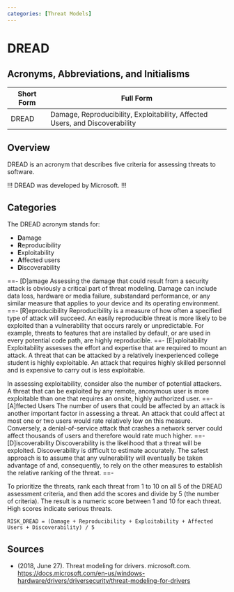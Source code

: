 ```yaml
---
categories: [Threat Models]
---
```


# DREAD

## Acronyms, Abbreviations, and Initialisms

| Short Form | Full Form |
| - | - |
| DREAD | Damage, Reproducibility, Exploitability, Affected Users, and Discoverability |

## Overview

DREAD is an acronym that describes five criteria for assessing threats to software.

!!!
DREAD was developed by Microsoft.
!!!

## Categories

The DREAD acronym stands for:

- **D**amage
- **R**eproducibility
- **E**xploitability
- **A**ffected users
- **D**iscoverability

==- [D]amage
Assessing the damage that could result from a security attack is obviously a critical part of threat modeling. Damage can include data loss, hardware or media failure, substandard performance, or any similar measure that applies to your device and its operating environment.
==- [R]eproducibility
Reproducibility is a measure of how often a specified type of attack will succeed. An easily reproducible threat is more likely to be exploited than a vulnerability that occurs rarely or unpredictable. For example, threats to features that are installed by default, or are used in every potential code path, are highly reproducible.
==- [E]xploitability
Exploitability assesses the effort and expertise that are required to mount an attack. A threat that can be attacked by a relatively inexperienced college student is highly exploitable. An attack that requires highly skilled personnel and is expensive to carry out is less exploitable.

In assessing exploitability, consider also the number of potential attackers. A threat that can be exploited by any remote, anonymous user is more exploitable than one that requires an onsite, highly authorized user.
==- [A]ffected Users
The number of users that could be affected by an attack is another important factor in assessing a threat. An attack that could affect at most one or two users would rate relatively low on this measure. Conversely, a denial-of-service attack that crashes a network server could affect thousands of users and therefore would rate much higher.
==- [D]iscoverability
Discoverability is the likelihood that a threat will be exploited. Discoverability is difficult to estimate accurately. The safest approach is to assume that any vulnerability will eventually be taken advantage of and, consequently, to rely on the other measures to establish the relative ranking of the threat.
==-

To prioritize the threats, rank each threat from 1 to 10 on all 5 of the DREAD assessment criteria, and then add the scores and divide by 5 (the number of criteria). The result is a numeric score between 1 and 10 for each threat. High scores indicate serious threats.

```
RISK_DREAD = (Damage + Reproducibility + Exploitability + Affected Users + Discoverability) / 5
```

## Sources

- (2018, June 27). Threat modeling for drivers. microsoft.com. https://docs.microsoft.com/en-us/windows-hardware/drivers/driversecurity/threat-modeling-for-drivers